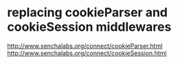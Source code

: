 # replacing cookieParser and cookieSession middlewares

http://www.senchalabs.org/connect/cookieParser.html
http://www.senchalabs.org/connect/cookieSession.html
